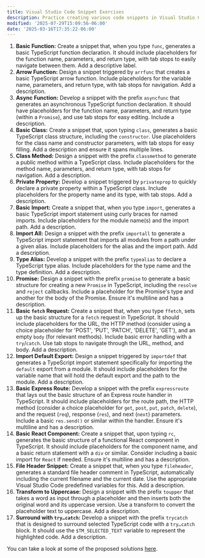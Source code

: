 ```yaml
---
title: Visual Studio Code Snippet Exercises
description: Practice creating various code snippets in Visual Studio Code
modified: '2025-07-29T15:09:56-06:00'
date: '2025-03-16T17:35:22-06:00'
---
```


1. **Basic Function:** Create a snippet that, when you type `func`, generates a basic TypeScript function declaration. It should include placeholders for the function name, parameters, and return type, with tab stops to easily navigate between them. Add a descriptive label.
2. **Arrow Function:** Design a snippet triggered by `arrfunc` that creates a basic TypeScript arrow function. Include placeholders for the variable name, parameters, and return type, with tab stops for navigation. Add a description.
3. **Async Function:** Develop a snippet with the prefix `asyncfunc` that generates an asynchronous TypeScript function declaration. It should have placeholders for the function name, parameters, and return type (within a `Promise`), and use tab stops for easy editing. Include a description.
4. **Basic Class:** Create a snippet that, upon typing `class`, generates a basic TypeScript class structure, including the `constructor`. Use placeholders for the class name and constructor parameters, with tab stops for easy filling. Add a description and ensure it spans multiple lines.
5. **Class Method:** Design a snippet with the prefix `classmethod` to generate a public method within a TypeScript class. Include placeholders for the method name, parameters, and return type, with tab stops for navigation. Add a description.
6. **Private Property:** Develop a snippet triggered by `privateprop` to quickly declare a private property within a TypeScript class. Include placeholders for the property name and its type, with tab stops. Add a description.
7. **Basic Import:** Create a snippet that, when you type `import`, generates a basic TypeScript import statement using curly braces for named imports. Include placeholders for the module name(s) and the import path. Add a description.
8. **Import All:** Design a snippet with the prefix `importall` to generate a TypeScript import statement that imports all modules from a path under a given alias. Include placeholders for the alias and the import path. Add a description.
9. **Type Alias:** Develop a snippet with the prefix `typealias` to declare a TypeScript type alias. Include placeholders for the type name and the type definition. Add a description.
10. **Promise:** Design a snippet with the prefix `promise` to generate a basic structure for creating a new `Promise` in TypeScript, including the `resolve` and `reject` callbacks. Include a placeholder for the Promise's type and another for the body of the Promise. Ensure it's multiline and has a description.
11. **Basic `fetch` Request:** Create a snippet that, when you type `ffetch`, sets up the basic structure for a `fetch` request in TypeScript. It should include placeholders for the URL, the HTTP method (consider using a choice placeholder for 'POST', 'PUT', 'PATCH', 'DELETE', 'GET'), and an empty `body` (for relevant methods). Include basic error handling with a `try`/`catch`. Use tab stops to navigate through the URL, method, and body. Add a description.
12. **Import Default Export:** Design a snippet triggered by `importdef` that generates a TypeScript import statement specifically for importing the `default` export from a module. It should include placeholders for the variable name that will hold the default export and the path to the module. Add a description.
13. **Basic Express Route:** Develop a snippet with the prefix `expressroute` that lays out the basic structure of an Express route handler in TypeScript. It should include placeholders for the route path, the HTTP method (consider a choice placeholder for `get`, `post`, `put`, `patch`, `delete`), and the request (`req`), response (`res`), and next (`next`) parameters. Include a basic `res.send()` or similar within the handler. Ensure it's multiline and has a description.
14. **Basic React Component:** Create a snippet that, upon typing `rc`, generates the basic structure of a functional React component in TypeScript. It should include placeholders for the component name, and a basic return statement with a `div` or similar. Consider including a basic import for `React` if needed. Ensure it's multiline and has a description.
15. **File Header Snippet:** Create a snippet that, when you type `fileheader`, generates a standard file header comment in TypeScript, automatically including the current filename and the current date. Use the appropriate Visual Studio Code predefined variables for this. Add a description.
16. **Transform to Uppercase:** Design a snippet with the prefix `toupper` that takes a word as input through a placeholder and then inserts both the original word and its uppercase version. Use a transform to convert the placeholder text to uppercase. Add a description.
17. **Surround with `try…catch`:** Develop a snippet with the prefix `trycatch` that is designed to surround selected TypeScript code with a `try…catch` block. It should use the `$TM_SELECTED_TEXT` variable to represent the highlighted code. Add a description.

You can take a look at some of the proposed solutions [here](vscode-snippets-solutions.md).
